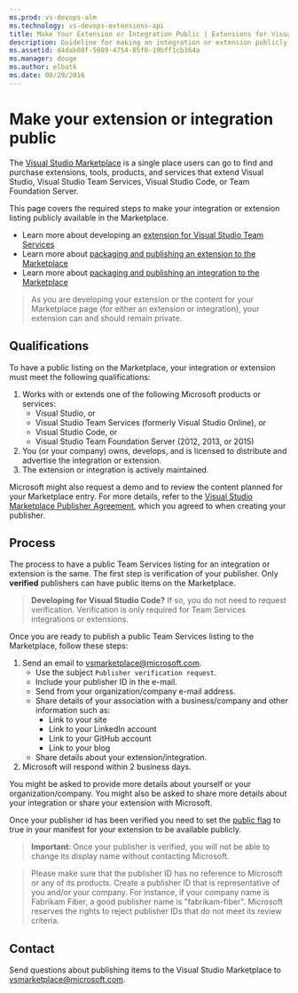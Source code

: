 ```yaml
---
ms.prod: vs-devops-alm
ms.technology: vs-devops-extensions-api
title: Make Your Extension or Integration Public | Extensions for Visual Studio Team Services
description: Guideline for making an integration or extension publicly visible on the Visual Studio Marketplace
ms.assetid: d4dab00f-5089-4754-85f0-19bff1cb364a
ms.manager: douge
ms.author: elbatk
ms.date: 08/29/2016
---
```


# Make your extension or integration public

The [Visual Studio Marketplace](https://marketplace.visualstudio.com) is a single place users can go to find and purchase extensions, tools, products, and services that extend Visual Studio, Visual Studio Team Services, Visual Studio Code, or Team Foundation Server. 

This page covers the required steps to make your integration or extension listing publicly available in the Marketplace. 

* Learn more about developing an [extension for Visual Studio Team Services](../overview.md)
* Learn more about [packaging and publishing an extension to the Marketplace](./overview.md)
* Learn more about [packaging and publishing an integration to the Marketplace](./integration.md)


> As you are developing your extension or the content for your Marketplace page (for either an extension or integration), your extension can and should remain private.

## Qualifications

To have a public listing on the Marketplace, your integration or extension must meet the following qualifications:

1. Works with or extends one of the following Microsoft products or services:
   * Visual Studio, or
   * Visual Studio Team Services (formerly Visual Studio Online), or
   * Visual Studio Code, or
   * Visual Studio Team Foundation Server (2012, 2013, or 2015)
2. You (or your company) owns, develops, and is licensed to distribute and advertise the integration or extension.
3. The extension or integration is actively maintained.

Microsoft might also request a demo and to review the content planned for your Marketplace entry. For more details, refer to the [Visual Studio Marketplace Publisher Agreement](http://aka.ms/vsmarketplace-agreement), which you agreed to when creating your publisher.

## Process

The process to have a public Team Services listing for an integration or extension is the same. The first step is verification of your publisher. Only **verified** publishers can have public items on the Marketplace.

> **Developing for Visual Studio Code?** If so, you do not need to request verification. Verification is only required for Team Services integrations or extensions.

Once you are ready to publish a public Team Services listing to the Marketplace, follow these steps:

1. Send an email to [vsmarketplace@microsoft.com](http://aka.ms/vsmarketplace-contact).
   * Use the subject `Publisher verification request`.
   * Include your publisher ID in the e-mail.
   * Send from your organization/company e-mail address.   
   * Share details of your association with a business/company and other information such as:
        * Link to your site 
        * Link to your LinkedIn account 
        * Link to your GitHub account 
        * Link to your blog 
   * Share details about your extension/integration.
2. Microsoft will respond within 2 business days.

You might be asked to provide more details about yourself or your organization/company. You might also be asked to share more details about your integration or share your extension with Microsoft.

Once your publisher id has been verified you need to set the [public flag](https://www.visualstudio.com/en-us/docs/integrate/extensions/develop/manifest#public-flag) to true in your manifest for your extension to be available publicly.

> **Important**: Once your publisher is verified, you will not be able to change its display name without contacting Microsoft.

> Please make sure that the publisher ID has no reference to Microsoft or any of its products. Create a publisher ID that is representative of you and/or your company. For instance, if your company name is Fabrikam Fiber, a good publisher name is "fabrikam-fiber". Microsoft reserves the rights to reject publisher IDs that do not meet its review criteria.

## Contact

Send questions about publishing items to the Visual Studio Marketplace to [vsmarketplace@microsoft.com](http://aka.ms/vsmarketplace-contact).
